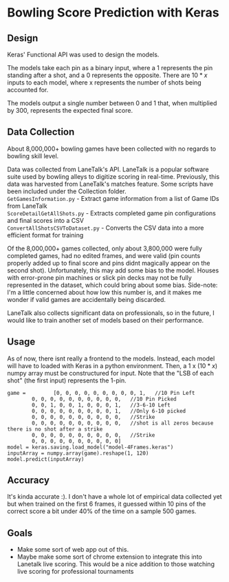 
# Bowling Score Prediction with Keras

## Design
Keras' Functional API was used to design the models. 

The models take each pin as a binary input, where a 1 represents the pin standing after a shot, and a 0 represents the opposite. There are $10 * x$ inputs to each model, where x represents the number of shots being accounted for.

The models output a single number between 0 and 1 that, when multiplied by 300, represents the expected final score. 

## Data Collection
About 8,000,000+ bowling games have been collected with no regards to bowling skill level.

Data was collected from LaneTalk's API. LaneTalk is a popular software suite used by bowling alleys to digitize scoring in real-time. Previously, this data was harvested from LaneTalk's matches feature. Some scripts have been included under the Collection folder.  
```GetGamesInformation.py``` - Extract game information from a list of Game IDs from LaneTalk  
```ScoreDetailGetAllShots.py``` - Extracts completed game pin configurations and final scores into a CSV  
```ConvertAllShotsCSVToDataset.py``` - Converts the CSV data into a more efficient format for training  

Of the 8,000,000+ games collected, only about 3,800,000 were fully completed games, had no edited frames, and were valid (pin counts properly added up to final score and pins didnt magically appear on the second shot). Unfortunately, this may add some bias to the model. Houses with error-prone pin machines or slick pin decks may not be fully represented in the dataset, which could bring about some bias.
Side-note: I'm a little concerned about how low this number is, and it makes me wonder if valid games are accidentally being discarded.

LaneTalk also collects significant data on professionals, so in the future, I would like to train another set of models based on their performance.

## Usage
As of now, there isnt really a frontend to the models. Instead, each model will have to loaded with Keras in a python environment. Then, a  $1$ x $(10*x)$ numpy array must be constructured for input. Note that the "LSB of each shot" (the first input) represents the 1-pin. 
```
game = 	       [0, 0, 0, 0, 0, 0, 0, 0, 0, 1,	//10 Pin Left
		0, 0, 0, 0, 0, 0, 0, 0, 0, 0,	//10 Pin Picked
		0, 0, 1, 0, 0, 1, 0, 0, 0, 1,	//3-6-10 Left
		0, 0, 0, 0, 0, 0, 0, 0, 0, 1,	//Only 6-10 picked
		0, 0, 0, 0, 0, 0, 0, 0, 0, 0,	//Strike
		0, 0, 0, 0, 0, 0, 0, 0, 0, 0,	//shot is all zeros because there is no shot after a strike
		0, 0, 0, 0, 0, 0, 0, 0, 0, 0,	//Strike
		0, 0, 0, 0, 0, 0, 0, 0, 0, 0]
model = keras.saving.load_model("model-4Frames.keras")
inputArray = numpy.array(game).reshape(1, 120)
model.predict(inputArray)
```

## Accuracy
It's kinda accurate :). I don't have a whole lot of empirical data collected yet but when trained on the first 6 frames, it guessed within 10 pins of the correct score a bit under 40% of the time on a sample 500 games.

## Goals

- Make some sort of web app out of this.
- Maybe make some sort of chrome extension to integrate this into Lanetalk live scoring. This would be a nice addition to those watching live scoring for professional tournaments 
